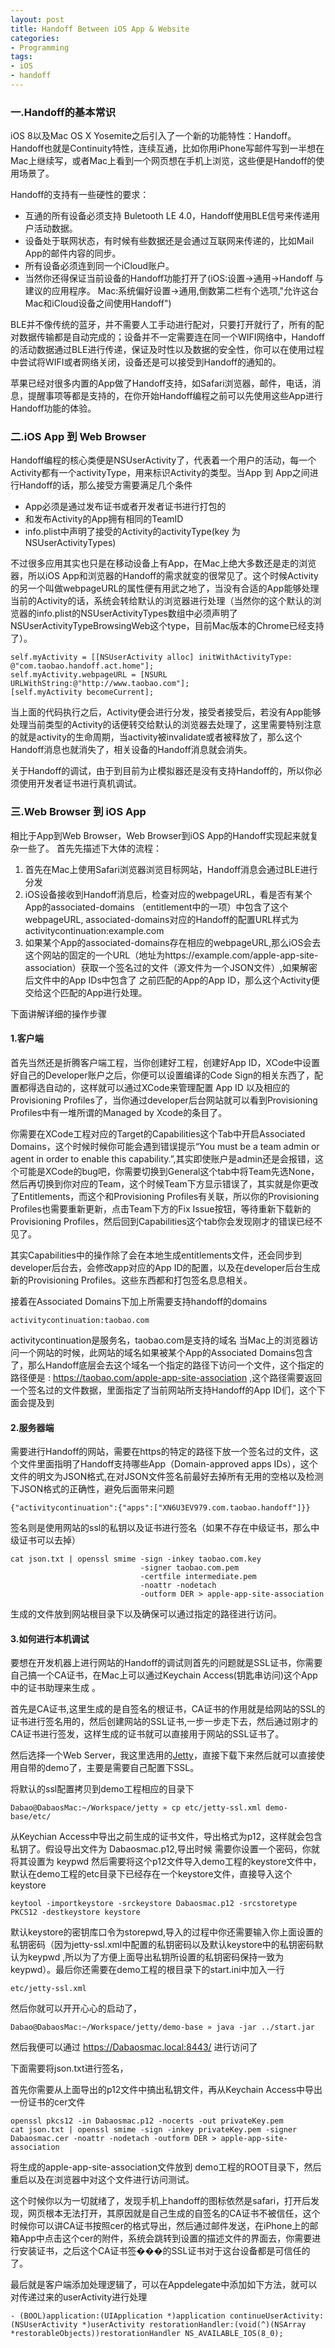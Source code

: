 ```yaml
---
layout: post
title: Handoff Between iOS App & Website
categories:
- Programming
tags:
- iOS
- handoff
---
```


### 一.Handoff的基本常识

iOS 8以及Mac OS X Yosemite之后引入了一个新的功能特性：Handoff。Handoff也就是Continuity特性，连续互通，比如你用iPhone写邮件写到一半想在Mac上继续写，或者Mac上看到一个网页想在手机上浏览，这些便是Handoff的使用场景了。

Handoff的支持有一些硬性的要求：

- 互通的所有设备必须支持 Buletooth LE 4.0，Handoff使用BLE信号来传递用户活动数据。
- 设备处于联网状态，有时候有些数据还是会通过互联网来传递的，比如Mail App的邮件内容的同步。
- 所有设备必须连到同一个iCloud账户。
- 当然你还得保证当前设备的Handoff功能打开了(iOS:设置->通用->Handoff 与建议的应用程序。 Mac:系统偏好设置->通用,倒数第二栏有个选项,"允许这台Mac和iCloud设备之间使用Handoff")

BLE并不像传统的蓝牙，并不需要人工手动进行配对，只要打开就行了，所有的配对数据传输都是自动完成的；设备并不一定需要连在同一个WIFI网络中，Handoff的活动数据通过BLE进行传递，保证及时性以及数据的安全性，你可以在使用过程中尝试将WIFI或者网络关闭，设备还是可以接受到Handoff的通知的。

苹果已经对很多内置的App做了Handoff支持，如Safari浏览器，邮件，电话，消息，提醒事项等都是支持的，在你开始Handoff编程之前可以先使用这些App进行Handoff功能的体验。


### 二.iOS App 到 Web Browser

Handoff编程的核心类便是NSUserActivity了，代表着一个用户的活动，每一个Activity都有一个activityType，用来标识Activity的类型。当App 到 App之间进行Handoff的话，那么接受方需要满足几个条件

- App必须是通过发布证书或者开发者证书进行打包的
- 和发布Activity的App拥有相同的TeamID
- info.plist中声明了接受的Activity的activityType(key 为 NSUserActivityTypes)

不过很多应用其实也只是在移动设备上有App，在Mac上绝大多数还是走的浏览器，所以iOS App和浏览器的Handoff的需求就变的很常见了。这个时候Activity的另一个叫做webpageURL的属性便有用武之地了，当没有合适的App能够处理当前的Activity的话，系统会转给默认的浏览器进行处理（当然你的这个默认的浏览器的info.plist的NSUserActivityTypes数组中必须声明了 NSUserActivityTypeBrowsingWeb这个type，目前Mac版本的Chrome已经支持了）。

```
self.myActivity = [[NSUserActivity alloc] initWithActivityType: @"com.taobao.handoff.act.home"];
self.myActivity.webpageURL = [NSURL URLWithString:@"http://www.taobao.com"];
[self.myActivity becomeCurrent];
```

当上面的代码执行之后，Activity便会进行分发，接受者接受后，若没有App能够处理当前类型的Activity的话便转交给默认的浏览器去处理了，这里需要特别注意的就是activity的生命周期，当activity被invalidate或者被释放了，那么这个Handoff消息也就消失了，相关设备的Handoff消息就会消失。

关于Handoff的调试，由于到目前为止模拟器还是没有支持Handoff的，所以你必须使用开发者证书进行真机调试。

### 三.Web Browser 到 iOS App

相比于App到Web Browser，Web Browser到iOS App的Handoff实现起来就复杂一些了。
首先先描述下大体的流程：
 
1. 首先在Mac上使用Safari浏览器浏览目标网站，Handoff消息会通过BLE进行分发
2. iOS设备接收到Handoff消息后，检查对应的webpageURL，看是否有某个App的associated-domains （entitlement中的一项）中包含了这个webpageURL, associated-domains对应的Handoff的配置URL样式为 activitycontinuation:example.com
3. 如果某个App的associated-domains存在相应的webpageURL,那么iOS会去这个网站的固定的一个URL（地址为https://example.com/apple-app-site-association）获取一个签名过的文件（源文件为一个JSON文件）,如果解密后文件中的App IDs中包含了 之前匹配的App的App ID，那么这个Activity便交给这个匹配的App进行处理。

下面讲解详细的操作步骤

#### 1.客户端
首先当然还是折腾客户端工程，当你创建好工程，创建好App ID，XCode中设置好自己的Developer账户之后，你便可以设置编译的Code Sign的相关东西了，配置都得选自动的，这样就可以通过XCode来管理配置 App ID 以及相应的 Provisioning Profiles了，当你通过developer后台网站就可以看到Provisioning Profiles中有一堆所谓的Managed by Xcode的条目了。

你需要在XCode工程对应的Target的Capabilities这个Tab中开启Associated Domains，这个时候时候你可能会遇到错误提示“You must be a team admin or agent in order to enable this capability.”,其实即使账户是admin还是会报错，这个可能是XCode的bug吧，你需要切换到General这个tab中将Team先选None，然后再切换到你对应的Team，这个时候Team下方显示错误了，其实就是你更改了Entitlements，而这个和Provisioning Profiles有关联，所以你的Provisioning Profiles也需要重新更新，点击Team下方的Fix Issue按钮，等待重新下载新的Provisioning Profiles，然后回到Capabilities这个tab你会发现刚才的错误已经不见了。 

其实Capabilities中的操作除了会在本地生成entitlements文件，还会同步到developer后台去，会修改app对应的App ID的配置，以及在developer后台生成新的Provisioning Profiles。这些东西都和打包签名息息相关。

接着在Associated Domains下加上所需要支持handoff的domains

```
activitycontinuation:taobao.com
```

activitycontinuation是服务名，taobao.com是支持的域名
当Mac上的浏览器访问一个网站的时候，此网站的域名如果被某个App的Associated Domains包含了，那么Handoff底层会去这个域名一个指定的路径下访问一个文件，这个指定的路径便是 :
https://taobao.com/apple-app-site-association ,这个路径需要返回一个签名过的文件数据，里面指定了当前网站所支持Handoff的App ID们，这个下面会提及到

#### 2.服务器端
需要进行Handoff的网站，需要在https的特定的路径下放一个签名过的文件，这个文件里面指明了Handoff支持哪些App（Domain-approved apps IDs），这个文件的明文为JSON格式,在对JSON文件签名前最好去掉所有无用的空格以及检测下JSON格式的正确性，避免后面带来问题

```
{"activitycontinuation":{"apps":["XN6U3EV979.com.taobao.handoff"]}}
```


签名则是使用网站的ssl的私钥以及证书进行签名（如果不存在中级证书，那么中级证书可以去掉）

```
cat json.txt | openssl smime -sign -inkey taobao.com.key
                             -signer taobao.com.pem
                             -certfile intermediate.pem
                             -noattr -nodetach
                             -outform DER > apple-app-site-association
```

生成的文件放到网站根目录下以及确保可以通过指定的路径进行访问。


#### 3.如何进行本机调试 

要想在开发机器上进行网站的Handoff的调试则首先的问题就是SSL证书，你需要自己搞一个CA证书，在Mac上可以通过Keychain Access(钥匙串访问)这个App中的证书助理来生成 。

首先是CA证书,这里生成的是自签名的根证书，CA证书的作用就是给网站的SSL的证书进行签名用的，然后创建网站的SSL证书,一步一步走下去，然后通过刚才的CA证书进行签发，这样生成的证书就可以直接用于网站的SSL证书了。

然后选择一个Web Server，我这里选用的[Jetty](http://download.eclipse.org/jetty/)，直接下载下来然后就可以直接使用自带的demo了，主要是需要自己配置下SSL。

将默认的ssl配置拷贝到demo工程相应的目录下
```
Dabao@DabaosMac:~/Workspace/jetty » cp etc/jetty-ssl.xml demo-base/etc/ 
```

从Keychian Access中导出之前生成的证书文件，导出格式为p12，这样就会包含私钥了。假设导出文件为 Dabaosmac.p12,导出时候 需要你设置一个密码，你就将其设置为 keypwd
然后需要将这个p12文件导入demo工程的keystore文件中，默认在demo工程的etc目录下已经存在一个keystore文件，直接导入这个keystore

```
keytool -importkeystore -srckeystore Dabaosmac.p12 -srcstoretype PKCS12 -destkeystore keystore
```
默认keystore的密钥库口令为storepwd,导入的过程中你还需要输入你上面设置的私钥密码（因为jetty-ssl.xml中配置的私钥密码以及默认keystore中的私钥密码默认为keypwd
,所以为了方便上面导出私钥所设置的私钥密码保持一致为keypwd）。最后你还需要在demo工程的根目录下的start.ini中加入一行

```
etc/jetty-ssl.xml
```

然后你就可以开开心心的启动了，

```
Dabao@DabaosMac:~/Workspace/jetty/demo-base » java -jar ../start.jar
```


然后我便可以通过 https://Dabaosmac.local:8443/ 进行访问了

下面需要将json.txt进行签名，

首先你需要从上面导出的p12文件中搞出私钥文件，再从Keychain Access中导出一份证书的cer文件

```
openssl pkcs12 -in Dabaosmac.p12 -nocerts -out privateKey.pem
cat json.txt | openssl smime -sign -inkey privateKey.pem -signer Dabaosmac.cer -noattr -nodetach -outform DER > apple-app-site-association
```

将生成的apple-app-site-association文件放到 demo工程的ROOT目录下，然后重启以及在浏览器中对这个文件进行访问测试。

这个时候你以为一切就绪了，发现手机上handoff的图标依然是safari，打开后发现，网页根本无法打开，其原因就是自己生成的自签名的CA证书不被信任，这个时候你可以讲CA证书按照cer的格式导出，然后通过邮件发送，在iPhone上的邮箱App中点击这个cer的附件，系统会跳转到设置的描述文件的界面去，你需要进行安装证书，之后这个CA证书签���的SSL证书对于这台设备都是可信任的了。


最后就是客户端添加处理逻辑了，可以在Appdelegate中添加如下方法，就可以对传递过来的userActivity进行处理

```
- (BOOL)application:(UIApplication *)application continueUserActivity:(NSUserActivity *)userActivity restorationHandler:(void(^)(NSArray *restorableObjects))restorationHandler NS_AVAILABLE_IOS(8_0);
```
